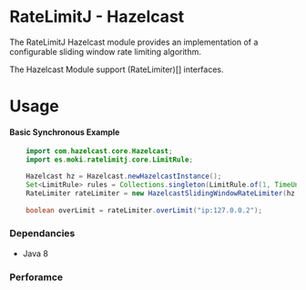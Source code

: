 RateLimitJ - Hazelcast
======================

The RateLimitJ Hazelcast module provides an implementation of a configurable sliding window rate limiting algorithm.

The Hazelcast Module support (RateLimiter)[] interfaces.
 
Usage
=====

#### Basic Synchronous Example
```java
    import com.hazelcast.core.Hazelcast;
    import es.moki.ratelimitj.core.LimitRule;

    Hazelcast hz = Hazelcast.newHazelcastInstance();
    Set<LimitRule> rules = Collections.singleton(LimitRule.of(1, TimeUnit.MINUTES, 50)); // 50 request per minute, per key
    RateLimiter rateLimiter = new HazelcastSlidingWindowRateLimiter(hz, rules);
    
    boolean overLimit = rateLimiter.overLimit("ip:127.0.0.2");
```


### Dependancies

* Java 8


### Perforamce 